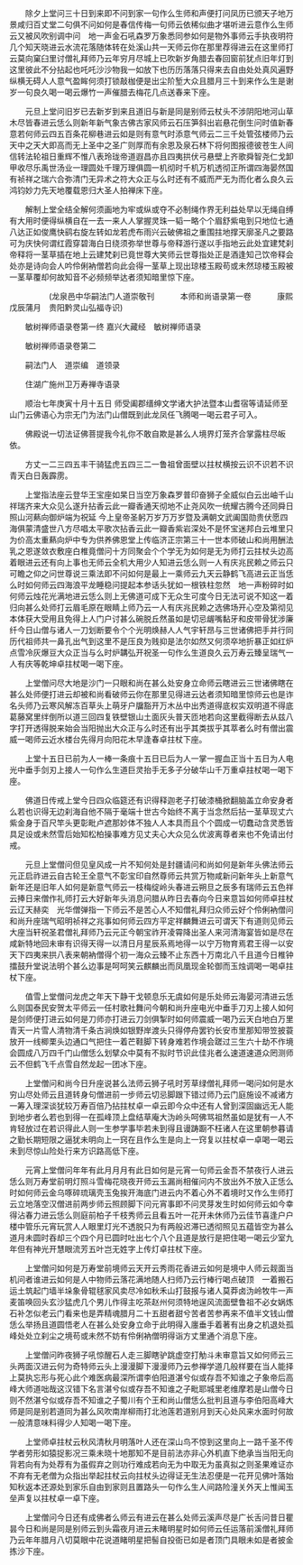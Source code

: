 <!-- { "loadSidebar": true } -->
　　除夕上堂问三十日到来即不问到家一句作么生师和声便打问凤历已颁天子地万景咸归百丈堂二句俱不问如何是春信传梅一句师云依稀似曲才堪听进云意作么生师云又被风吹别调中问　地一声金石吼森罗万象悉同参如何是物外事师云手执夜明符几个知天晓进云水流花落随体转在处溪山共一天师云你在那里荐得进云在这里师打云莫向窠臼里讨僧礼拜师乃云年穷月尽城上已吹新岁角腊去春回窗前犹点旧年灯到这里彼此不分拈起也吒吒沙沙物我一如放下也历历落落只得来去自由处处真风遍野纵横无碍人人意气盈眸何须打锁敲枷便是出尘阶堑大众且腊月三十到来作么生是谢岁一句良久喝一喝云爆竹一声催腊去梅花几点送春来下座。

　　元旦上堂问旧岁已去新岁到来且道旧与新是同是别师云杖头不涉阴阳地河山草木尽皆春进云恁么则新年新气象古佛古家风师云石压笋斜出岩悬花倒生问时值新春意若何师云四五百条花柳巷进云如是则有意气时添意气师云二三千处管弦楼师乃云天中之天大即高而无上圣中之圣广则厚而有余恩及泉石林下将何图报德彼苍生人间信转法轮祖日重辉不惟八表玲珑帝道遐昌亦且四夷拱伏弓悬壁上齐歌舜智尧仁戈卸甲收尽乐禹世汤业一理圆处千理万理俱圆一机彻时千机万机透彻正所谓四海晏然国有祯祥之瑞六合弥清门无异术之符大众正与么时还有不威而严无为而化者么良久云鸿钧妙力先天地覆载恩归大圣人拍禅床下座。

　　解制上堂全结全解何须画地为牢或纵或夺不必制绳作界无利益处早以无绳自缚有大用时便得纵横自在一去一来人人掌握灵珠一韬一略个个眉舒紫电到只地位七通八达正如俊鹰快鹞右旋左转如龙若虎布雨兴云破佛祖之重围拄地撑天廓圣凡之要路可为庆快何谓红霞穿碧海白日绕须弥举世尊与帝释游行遂以手指地云此处宜建梵刹帝释将一茎草插在地上云建梵刹已竟世尊大笑师云世尊指处正是酒逢知己饮帝释会处亦是诗向会人吟伶俐衲僧若向此会得一茎草上现出琼楼玉殿苟或未然琼楼玉殿被一茎草覆却何故知音不必频频举达者须知暗里惊下座。

　　　　　(龙泉邑中华嗣法门人道崇敬刊
　　　本师和尚语录第一卷
　　　康熙戊辰蒲月　贵阳黔灵山弘福寺识)

　　敏树禅师语录卷第一终
嘉兴大藏经　敏树禅师语录


　　敏树禅师语录卷第二

　　嗣法门人　道崇编　道领录

　　住湖广施州卫万寿禅寺语录

　　顺治七年庚寅十月十五日
师受阖郡缙绅文学诸大护法暨本山耆宿等请延师至山门云佛语心为宗无门为法门山僧既到此龙凤任飞腾喝一喝云君子可入。

　　佛殿说一切法证佛菩提我今礼你不敢自欺是甚么人境界灯笼齐合掌露柱尽皈依。

　　方丈一二三四五丰干骑猛虎五四三二一鲁祖曾面壁以拄杖横按云识不识若不识青天白日轰霹雳。

　　上堂指法座云登华王宝座如杲日当空万象森罗普印奋狮子全威似白云出岫千山祥瑞齐来大众见么遂升拈香云此一瓣香通天彻地不止尧风吹一统耀古腾今还同舜日照山河爇向御炉端为祝延
今上皇帝圣躬万岁万万岁暨及满朝文武阖国勋贵伏愿四海俱蒙清盛世八方尽唱太平歌次拈香云此一瓣香紫岩深处不是怀宝迷邦白云堆里只为价高太重爇向炉中专为供养佛恩堂上传临济正宗第三十一世本师破山和尚用酬法乳之恩遂敛衣敷座白椎竟僧问十方同聚会个个学无为如何是无为师打云拄杖头边高着眼进云还有向上事也无师云全机大用少人知进云恁么则一人有庆兆民赖之师云只可瞻之仰之问世尊说三乘法即不问如何是最上一乘师云九天云静鹤飞高进云正当恁么时如何师云四海浪平龙睡稳问提起本参话头犹如一根铁柱忽然　地一声粉碎时如何师云烛花光满地进云恁么则上无佛道可成下无众生可度今日无法可说不知这一着归向甚么处师打云眉毛原在眼睛上师乃云一人有庆兆民赖之选佛场开心空及第彻见本体获大受用且免得上人门户讨甚么碗脱丘然虽如是切忌龌嘴黏牙和皮带骨犹涉廉纤今日山僧与诸人一刀划断要令个个光明焕赫人人气宇轩昂与三世诸佛把手并行同历代祖师共一鼻孔出气到这里不是压良为贱抑是法尔如然又何须卒地折暴正如红炉点雪冷灰爆豆大众正当与么时炉韝弘开祝圣一句作么生道良久云万寿云臻呈瑞气一人有庆等乾坤卓拄杖喝一喝下座。

　　上堂僧问尽大地是沙门一只眼和尚在甚么处安身立命师云瞎进云三世诸佛瞎在甚么处师便打进云却被和尚看破师云你在那里见得进云达者须知暗里惊师云也是诈名头师乃云寒风解冻百草头上萌牙户牖豁开万木丛中出秀道得底权实双明道不得底葛藤窝里绊倒所以道三回四复铁壁银山土面灰头普天匝地若向这里截得断去从兹八字打开透得脱来始会当阳抛出大众正与么时还有出乎其类拔乎其萃者么时有僧出震威一喝师云近水楼台先得月向阳花木早逢春卓拄杖下座。

　　上堂十五日已前为人一棒一条痕十五日已后为人一掌一握血正当十五日为人电光中垂手剑刃上接人一句作么生道巨灵抬手无多子分破华山千万重卓拄杖喝一喝下座。

　　佛道日传戒上堂今日四众临筵还有识得释迦老子打破漆桶掀翻脑盖立命安身者么若也识得无边刹海自他不隔于毫端十世古今始终不离于当念然后拈一茎草现丈六紫金身于百尺竿头更彰毗卢遮那妙体不独人人本具而且个个圆成一切蠢动含灵悉皆具足设或未然雪后始知松柏操事难方见丈夫心大众见么优波离尊者来也不免请出付戒。

　　元旦上堂僧问但见皇风成一片不知何处是封疆请问和尚如何是新年头佛法师云元正启祚进云自古轮王全意气不彰宝印自然尊师云共赏万物咸新问新年头上新意气新年还是旧年人如何是新意气师云一枝梅绽岭头春进云朔旦之辰多有瑞师云五色祥云捧日来僧作礼师打云大好新年头消息问腊从昨日去春向今日来意旨如何师卓拄杖云辽天赫奕　光华僧弹指一下师云不是苦心人不知僧礼拜归众师云好个伶俐衲僧问和尚升座瑞气昭明祯祥之兆事如何师云四方平定祥麟舞进云可谓天下有道则见师云大座当轩祝圣君僧礼拜师乃云元正今朝宝祚开凌霄降出圣人来河清海宴皆如是尽在咸新特地回未审有识得天得一以清日月星辰系焉地得一以宁万物育焉君王得一以安天下四夷来拱八表来朝衲僧得个初一海众云臻不止东西十万南北八千且道今日椎钟擂鼓升堂说法明个甚么边事是呵呵笑云麒麟出而凤凰现金轮御而玉烛调喝一喝卓拄杖下座。

　　值雪上堂僧问龙虎之年天下静干戈顿息乐无虞如何是乐处师云海晏河清进云恁么则国泰民安贺太平师云一任村歌社舞问今朝和尚升座电光中垂手刀刃上接人如何是剑师便打进云如何是刀师亦打进云刀剑俱掣时如何师震威一喝乃云天白地白万里青天一片雪人清物清千条古涧焕如银野岸渡头只得停舟罢钓长安市里那知带笠披蓑放开一线楖栗头边通口气把住一着芒鞋脚下转身难若作境会蹉过三生六十劫不作境会圆成八万四千门山僧恁么划擘众中莫有不拟时节识此佳兆者么速道速道众罔测师云不但鹤飞千点雪自然龙起一团冰下座。

　　上堂僧问和尚今日升座说甚么法师云狮子吼时芳草绿僧礼拜师一喝问如何是水穷山尽处师云且道转身句僧进前一步师云切忌脚跟下错过师乃云门庭施设不减诸方一筹入理深谈犹较万寿百倍乃拈拄杖卓一卓云即今众中还有人曾到深固幽远无人能到地步者么若也到得一在孤峰顶上盘结草庵大沩岭头呵佛骂祖然虽如是犹有一人不肯轻放过在若识得此人则一生参学事毕若未到得且谩踌蹰不枉诸人在这里朝参暮请之勤长期短限之逼犹未明向上一窍在且作么生是向上一窍复以拄杖卓一卓喝一喝云未到尽惊山险处行来方识路高低下座。

　　元宵上堂僧问年年有此月月月有此日如何是元宵一句师云金吾不禁夜行人进云恁么则万寿堂前明灯照斗雪梅花晓夜开师云玉漏尚相催问内不放出外不放入正恁么时如何师云金乌啄碎琉璃壳玉兔挨开海底门进云内不着心外不着境时又作么生师打云立地落空汉僧进前两步师云照顾脚下问元宵事即不问灵芽发生时如何师云如今幸得沾春力进云恁么则庭前柏子千枝秀师云且看五叶一花开未休师乃云佳节喜逢户户楼中管乐元宵玩赏人人眼里灯光不透脱只为有两般迟滞已透彻照见五蕴皆空为甚么道月未圆时吞却三个四个月已圆时吐出七个八个且道是放行是把住喝一喝云少室九年但有神光开慧眼流芳五叶岂无姓字上传灯卓拄杖下座。

　　上堂僧问如何是万寿堂前境师云天开云秀雨花香进云如何是境中人师云觌面当机问者谁进云如何是人中物师云落花满地随人扫师乃云行棒行喝点破顶　一着搬石运土筑起门墙半垛象骨辊毬家风卖尽冷如秋禾山打鼓报与诸人莫莽卤沩岭牧牛一声麦笛唤回头玄沙猛虎几个男儿作得主吃茶赵州何须特地逞风流面壁鲁祖不必女娲炼石补怎似老云门看来也是弄精魂腊月二十五甜者甜兮苦者苦参再来不值半文钱山僧恁么举扬且道圆悟老人在甚么处安身立命于此明得入廛垂手着著有出身之机退处孤峰处处立刹尘之境苟或未然不妨有伶俐衲僧明得诣方丈里通个消息下座。

　　上堂僧问昨夜狮子吼惊醒石人走三脚瞎驴跳虚空打觔斗未审意旨又如何师云三头两面汉进云何为奇特师云头上漫漫脚下漫漫师乃云参禅学道几般样要在当人能择上莫执忘形与死心此个难医病最深所谓李伯阳道湛兮似或存吾不知谁之子象帝后高峰大师道咄哉这汉错下名言湛兮似或存吾不知谁之子毗耶城里老维摩若是山僧今日则不然湛兮似或存吾不知谁之子蜀川有个王和尚山僧恁么批判且道与李伯阳高峰大师是同是别若道同为甚么风吹南岸柳雨打北池莲若道别月到天心处风来水面时何故一般清意味料得少人知喝一喝下座。

　　上堂师卓拄杖云秋风清秋月明落叶人还在深山鸟不惊到这里向上一路千圣不传学者劳形如猿捉影况三乘未晓十地那知不是目前法亦非心外机直下绝承当当阳无向背若向有为处荐有为虽假弃之则功行难成若向无为中取无为虽真拟之则圣果难证亦不弃有无老僧为众指出举起拄杖云向拄杖头边得证无生法忍便是一花开见佛叶落始知秋返本还源处到家乐自由到家则且置路头一句作么生人间路险潼关外天上惟闻玉垒声复以拄杖卓一卓下座。

　　上堂僧问今日还有成佛者么师云有进云在甚么处师云溪声尽是广长舌问昔日瞿昙今日和尚是同是别师云到头霜夜月进云未睹明星时如何师云任运落前溪僧礼拜师乃云年年腊月八切莫眼中花说道睹明星把髻自投衙已如是者顶门具眼未如是者披金拣沙下座。


